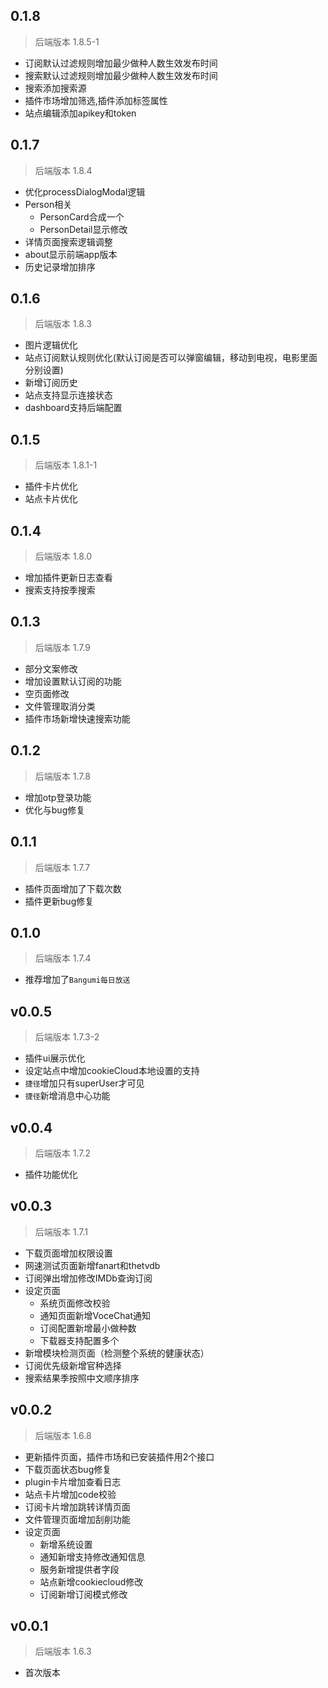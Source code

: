## 0.1.8
> 后端版本 1.8.5-1
- 订阅默认过滤规则增加最少做种人数生效发布时间
- 搜索默认过滤规则增加最少做种人数生效发布时间
- 搜索添加搜索源
- 插件市场增加筛选,插件添加标签属性
- 站点编辑添加apikey和token

## 0.1.7
> 后端版本 1.8.4
- 优化processDialogModal逻辑
- Person相关
  - PersonCard合成一个
  - PersonDetail显示修改
- 详情页面搜索逻辑调整
- about显示前端app版本
- 历史记录增加排序


## 0.1.6
> 后端版本 1.8.3
- 图片逻辑优化
- 站点订阅默认规则优化(默认订阅是否可以弹窗编辑，移动到电视，电影里面分别设置)
- 新增订阅历史
- 站点支持显示连接状态
- dashboard支持后端配置


## 0.1.5
> 后端版本 1.8.1-1
- 插件卡片优化
- 站点卡片优化


## 0.1.4
> 后端版本 1.8.0
- 增加插件更新日志查看
- 搜索支持按季搜索


## 0.1.3
> 后端版本 1.7.9
- 部分文案修改
- 增加设置默认订阅的功能
- 空页面修改
- 文件管理取消分类
- 插件市场新增快速搜索功能

## 0.1.2
> 后端版本 1.7.8
- 增加otp登录功能
- 优化与bug修复

## 0.1.1
> 后端版本 1.7.7
- 插件页面增加了下载次数
- 插件更新bug修复


## 0.1.0
> 后端版本 1.7.4
- 推荐增加了`Bangumi每日放送`


## v0.0.5
> 后端版本 1.7.3-2
-  插件ui展示优化
-  设定站点中增加cookieCloud本地设置的支持
-  `捷径`增加只有superUser才可见
-  `捷径`新增消息中心功能


## v0.0.4
> 后端版本 1.7.2
-  插件功能优化

## v0.0.3
> 后端版本 1.7.1
-  下载页面增加权限设置
-  网速测试页面新增fanart和thetvdb
-  订阅弹出增加修改IMDb查询订阅
-  设定页面
    - 系统页面修改校验
    - 通知页面新增VoceChat通知
    - 订阅配置新增最小做种数
    - 下载器支持配置多个
-  新增模块检测页面（检测整个系统的健康状态）
-  订阅优先级新增官种选择
-  搜索结果季按照中文顺序排序

## v0.0.2
> 后端版本 1.6.8

-  更新插件页面，插件市场和已安装插件用2个接口
-  下载页面状态bug修复
-  plugin卡片增加查看日志
-  站点卡片增加code校验
-  订阅卡片增加跳转详情页面
-  文件管理页面增加刮削功能
-  设定页面
    - 新增系统设置
    - 通知新增支持修改通知信息
    - 服务新增提供者字段
    - 站点新增cookiecloud修改
    - 订阅新增订阅模式修改


## v0.0.1
> 后端版本 1.6.3

- 首次版本

